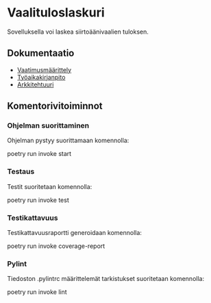 # Vaalituloslaskuri

Sovelluksella voi laskea siirtoäänivaalien tuloksen.

## Dokumentaatio
* [Vaatimusmäärittely](https://github.com/emigination/ot-harjoitustyo/blob/main/harjoitustyo/dokumentaatio/vaatimusmaarittely.md)
* [Työaikakirjanpito](https://github.com/emigination/ot-harjoitustyo/blob/main/harjoitustyo/dokumentaatio/tyoaikakirjanpito.md)
* [Arkkitehtuuri](https://github.com/emigination/ot-harjoitustyo/blob/main/harjoitustyo/dokumentaatio/arkkitehtuuri.md)


## Komentorivitoiminnot

### Ohjelman suorittaminen
Ohjelman pystyy suorittamaan komennolla:

poetry run invoke start

### Testaus
Testit suoritetaan komennolla:

poetry run invoke test

### Testikattavuus
Testikattavuusraportti generoidaan komennolla:

poetry run invoke coverage-report

### Pylint
Tiedoston .pylintrc määrittelemät tarkistukset suoritetaan komennolla:

poetry run invoke lint
